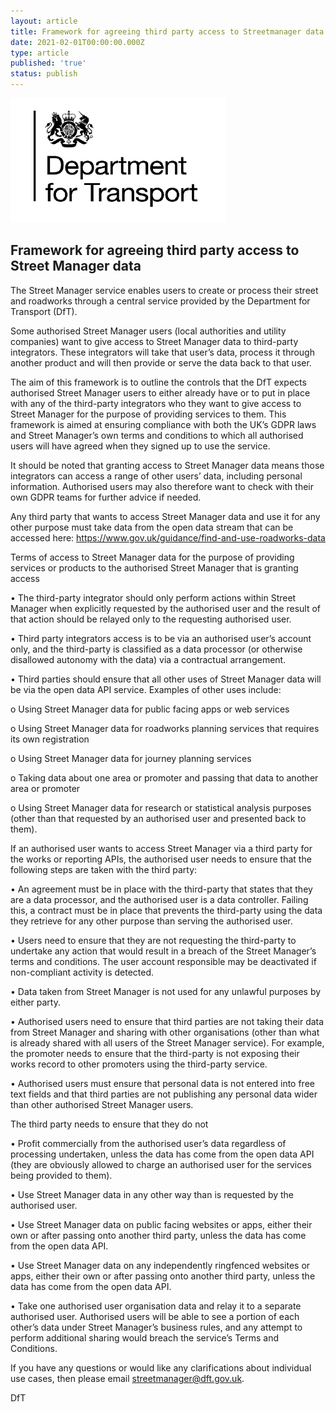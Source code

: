 ```yaml
---
layout: article
title: Framework for agreeing third party access to Streetmanager data
date: 2021-02-01T00:00:00.000Z
type: article
published: 'true'
status: publish
---
```



![](/docs/assets/images/cms/dft-logo.png)

## **Framework for agreeing third party access to Street Manager data**

The Street Manager service enables users to create or process their street and roadworks through a central service provided by the Department for Transport (DfT).

Some authorised Street Manager users (local authorities and utility companies) want to give access to Street Manager data to third-party integrators. These integrators will take that user’s data, process it through another product and will then provide or serve the data back to that user.

The aim of this framework is to outline the controls that the DfT expects authorised Street Manager users to either already have or to put in place with any of the third-party integrators who they want to give access to Street Manager for the purpose of providing services to them. This framework is aimed at ensuring compliance with both the UK’s GDPR laws and Street Manager’s own terms and conditions to which all authorised users will have agreed when they signed up to use the service.

It should be noted that granting access to Street Manager data means those integrators can access a range of other users’ data, including personal information. Authorised users may also therefore want to check with their own GDPR teams for further advice if needed.

Any third party that wants to access Street Manager data and use it for any other purpose must take data from the open data stream that can be accessed here: https://www.gov.uk/guidance/find-and-use-roadworks-data

Terms of access to Street Manager data for the purpose of providing services or products to the authorised Street Manager that is granting access

• The third-party integrator should only perform actions within Street Manager when explicitly requested by the authorised user and the result of that action should be relayed only to the requesting authorised user.

• Third party integrators access is to be via an authorised user’s account only, and the third-party is classified as a data processor (or otherwise disallowed autonomy with the data) via a contractual arrangement.

• Third parties should ensure that all other uses of Street Manager data will be via the open data API service. Examples of other uses include:

o Using Street Manager data for public facing apps or web services

o Using Street Manager data for roadworks planning services that requires its own registration

o Using Street Manager data for journey planning services

o Taking data about one area or promoter and passing that data to another area or promoter

o Using Street Manager data for research or statistical analysis purposes (other than that requested by an authorised user and presented back to them).

If an authorised user wants to access Street Manager via a third party for the works or reporting APIs, the authorised user needs to ensure that the following steps are taken with the third party:

• An agreement must be in place with the third-party that states that they are a data processor, and the authorised user is a data controller. Failing this, a contract must be in place that prevents the third-party using the data they retrieve for any other purpose than serving the authorised user.

• Users need to ensure that they are not requesting the third-party to undertake any action that would result in a breach of the Street Manager’s terms and conditions. The user account responsible may be deactivated if non-compliant activity is detected.

• Data taken from Street Manager is not used for any unlawful purposes by either party.

• Authorised users need to ensure that third parties are not taking their data from Street Manager and sharing with other organisations (other than what is already shared with all users of the Street Manager service). For example, the promoter needs to ensure that the third-party is not exposing their works record to other promoters using the third-party service.

• Authorised users must ensure that personal data is not entered into free text fields and that third parties are not publishing any personal data wider than other authorised Street Manager users.

The third party needs to ensure that they do not

• Profit commercially from the authorised user’s data regardless of processing undertaken, unless the data has come from the open data API (they are obviously allowed to charge an authorised user for the services being provided to them).

• Use Street Manager data in any other way than is requested by the authorised user.

• Use Street Manager data on public facing websites or apps, either their own or after passing onto another third party, unless the data has come from the open data API.

• Use Street Manager data on any independently ringfenced websites or apps, either their own or after passing onto another third party, unless the data has come from the open data API.

• Take one authorised user organisation data and relay it to a separate authorised user. Authorised users will be able to see a portion of each other’s data under Street Manager’s business rules, and any attempt to perform additional sharing would breach the service’s Terms and Conditions.

If you have any questions or would like any clarifications about individual use cases, then please email streetmanager@dft.gov.uk.

DfT

